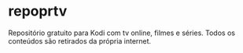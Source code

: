 # repoprtv
Repositório gratuito para Kodi com tv online, filmes e séries. Todos os conteúdos são retirados da própria internet.
